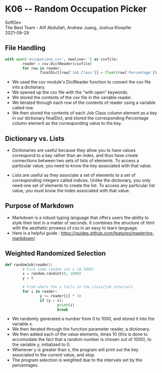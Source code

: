 # K06 -- Random Occupation Picker
SoftDev </br>
The Best Team - Alif Abdullah, Andrew Juang, Joshua Kloepfer </br>
2021-09-29 </br>

## File Handling
```python
with open('occupations.csv', newline='') as csvfile:
        reader = csv.DictReader(csvfile)
        for row in reader:
                finalDict[row['Job Class']] = float(row['Percentage'])
```
- We used the csv module's DictReader function to convert the csv file into a dictionary. 
- We opened up the csv file with the "with open" keywords. 
- We stored the contents of the csv file in the variable reader. 
- We iterated through each row of the contents of reader using a variable called row. 
- We then stored the contents of each Job Class column element as a key in our dictionary finalDict, and stored the corresponding Percentage column element as the corresponding value to the key.

## Dictionary vs. Lists
- Dictionaries are useful because they allow you to have values correspond to a key rather than an index, and thus have create connections between two sets of lists of elements. To access a particular value, you need to know the key associated with that value. 

- Lists are useful as they associate a set of elements to a set of corresponding integers called indices. Unlike the dictionary, you only need one set of elements to create the list. To access any particular list value, you must know the index associated with that value.

## Purpose of Markdown
- Markdown is a robust typing language that offers users the ability to style their text in a matter of seconds. It combines the structure of html with the aesthetic prowess of css in an easy to learn language.
- Here is a helpful guide : https://guides.github.com/features/mastering-markdown/

## Weighted Randomized Selection
```python
def randomJob(reader):
        # Pick some random int x (0,1000)
        x = random.randint(0, 1000)
        y = 0

        # Find where the x falls in the class/job intervals
        for i in reader:
                y += reader[i] * 10
                if (y > x):
                        print(i)
                        break
```
- We randomly generated a number from 0 to 1000, and stored it into the variable x.
- We then iterated through the function parameter reader, a dictionary. 
- We then added each of the value elements, times 10 (this is done to accomodate the fact that a random number is chosen out of 1000), to the variable y, initialized to 0. 
- Whenever y is greater than x, the program will print out the key associated to the current value, and stop. 
- The program selection is weighted due to the intervals set by the percentages.